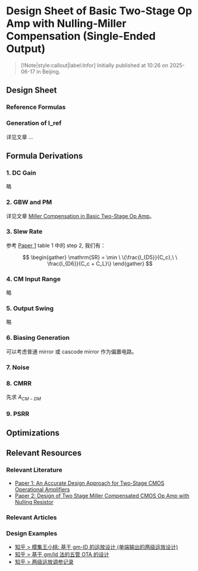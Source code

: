 # Design Sheet of Basic Two-Stage Op Amp with Nulling-Miller Compensation (Single-Ended Output)

> [!Note|style:callout|label:Infor]
Initially published at 10:26 on 2025-06-17 in Beijing.

## Design Sheet

### Reference Formulas 


### Generation of I_ref

详见文章 ...

## Formula Derivations

### 1. DC Gain

略

### 2. GBW and PM

详见文章 [Miller Compensation in Basic Two-Stage Op Amp](<AnalogIC/Miller Compensation in Basic Two-Stage Op Amp.md>)。

### 3. Slew Rate 

<!-- 参考 [知乎 > 模集王小桃: 运放的压摆过程与压摆率 Slewing of OTA with Capacitive Feedback](https://zhuanlan.zhihu.com/p/13230451810) 第三小节**三、两级运放的压摆过程** -->

参考 [Paper 1](https://ieeexplore.ieee.org/document/7804049) table 1 中的 step 2, 我们有：

$$
\begin{gather}
\mathrm{SR} = \min \ \{\frac{I_{D5}}{C_c},\ \ \frac{I_{D6}}{C_c + C_L}\}
\end{gather}
$$

### 4. CM Input Range

略

### 5. Output Swing

略

### 6. Biasing Generation

可以考虑普通 mirror 或 cascode mirror 作为偏置电路。

### 7. Noise



### 8. CMRR 

先求 $A_{CM-DM}$

### 9. PSRR 

## Optimizations


## Relevant Resources

### Relevant Literature
- [Paper 1: An Accurate Design Approach for Two-Stage CMOS Operational Amplifiers](https://ieeexplore.ieee.org/document/7804049)
- [Paper 2: Design of Two Stage Miller Compensated CMOS Op Amp with Nulling Resistor](<Papers/Design of Op Amp/Design of Two Stage Miller Compensated CMOS  Opamp with Nulling Resistor.md>)



### Relevant Articles

### Design Examples
- [知乎 > 模集王小桃: 基于 gm-ID 的运放设计 (单端输出的两级运放设计)](https://zhuanlan.zhihu.com/p/18217441114)
- [知乎 > 基于 gm/Id 法的五管 OTA 的设计](https://zhuanlan.zhihu.com/p/621225975)
- [知乎 > 两级运放调参记录](https://zhuanlan.zhihu.com/p/1913346894513546931)